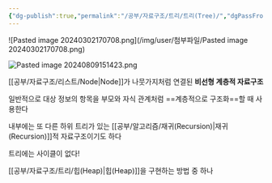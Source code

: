 ```yaml
---
{"dg-publish":true,"permalink":"/공부/자료구조/트리/트리(Tree)/","dgPassFrontmatter":true}
---
```



![Pasted image 20240302170708.png](/img/user/첨부파일/Pasted image 20240302170708.png)

![Pasted image 20240809151423.png](/img/user/%EC%B2%A8%EB%B6%80%ED%8C%8C%EC%9D%BC/Pasted%20image%2020240809151423.png)

[[공부/자료구조/리스트/Node\|Node]]가 나뭇가지처럼 연결된 **비선형 계층적 자료구조**

일반적으로 대상 정보의 항목을 부모와 자식 관계처럼 ==계층적으로 구조화==할 때 사용한다


내부에는 또 다른 하위 트리가 있는 [[공부/알고리즘/재귀(Recursion)\|재귀(Recursion)]]적 자료구조이기도 하다

트리에는 사이클이 없다! 

[[공부/자료구조/트리/힙(Heap)\|힙(Heap)]]을 구현하는 방법 중 하나